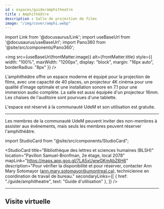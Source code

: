 ```yaml
---
id : espaces/guide/amphitheatre
title : Amphithéâtre
description : Salle de projection de films
image: "/img/cover/amphi.webp"
---
```

import Link from '@docusaurus/Link';
import useBaseUrl from '@docusaurus/useBaseUrl';
import Pano360 from '@site/src/components/Pano360';

<img 
  src={useBaseUrl(frontMatter.image)} 
  alt={frontMatter.title} 
  style={{
    width: "100%",
    maxWidth: "1200px",
    display: "block",
    margin: "16px auto",
    borderRadius: "8px"
  }} 
/>

L’amphithéâtre offre un espace moderne et équipé pour la projection de films, avec une capacité de 40 places, un projecteur 4K cinéma pour une qualité d’image optimale et une installation sonore en 7.1 pour une immersion audio complète. La salle est aussi équipée d'un projecteur 16mm. Les chaises de l'auditoire sont pourvues d'une tablette.

L'espace est réservé à la communauté UdeM et son utilisation est gratuite. 

---

Les membres de la communauté UdeM peuvent inviter des non-membres à assister aux événements, mais seuls les membres peuvent réserver l'amphithéâtre.

import StudioCard from "@site/src/components/StudioCard";

<StudioCard
    title="Bibliothèque des lettres et sciences humaines (BLSH)"
    location="Pavillon Samuel-Bronfman, 2e étage, local 2078"
    mapLink="https://maps.app.goo.gl/7LA5xUwwGKmAbZ6H6"
    description="Pour vérifier la disponibilité et pour réserver, contacter Ann Mary Sotomayor (ann.mary.sotomayor@umontreal.ca), technicienne en coordination de travail de bureau."
    secondaryLinks={[
    { href: "./guide/amphitheatre", text: "Guide d'utilisation" },
  ]}
/>

---

## Visite virtuelle

<Pano360
  image="/img/pano/amphi.webp"
  legende="Vue en 360° de l'amphithéâtre"
  title="Amphithéâtre"
  alt="vue en 360° de l'amphithéâtre"
/>